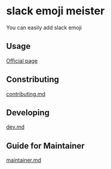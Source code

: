 # slack emoji meister

You can easily add slack emoji

## Usage

[Official page](https://takanakahiko.me/slack-emoji-meistar)

## Constributing

[contributing.md](./github/contributing.md)

## Developing

[dev.md](./doc/dev.md)

## Guide for Maintainer

[maintainer.md](./doc/maintainer.md)
